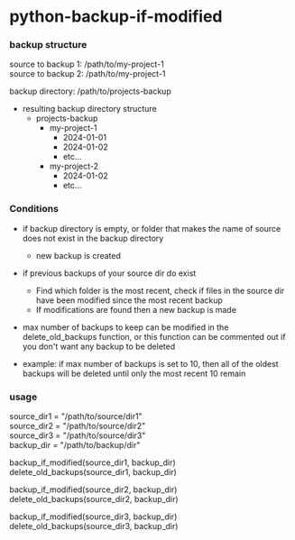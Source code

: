 # python-backup-if-modified

### backup structure
source to backup 1: /path/to/my-project-1\
source to backup 2: /path/to/my-project-1

backup directory: /path/to/projects-backup

- resulting backup directory structure
  - projects-backup
    - my-project-1
      - 2024-01-01
      - 2024-01-02
      - etc...
    - my-project-2
      - 2024-01-02
      - etc...

### Conditions
* if backup directory is empty, or folder that makes the name of source does not exist in the backup directory
  * new backup is created

* if previous backups of your source dir do exist
  * Find which folder is the most recent, check if files in the source dir have been modified since the most recent backup
  * If modifications are found then a new backup is made

 * max number of backups to keep can be modified in the delete_old_backups function, or this function can be commented out if you don't want any backup to be deleted
 * example: if max number of backups is set to 10, then all of the oldest backups will be deleted until only the most recent 10 remain

### usage
source_dir1 = "/path/to/source/dir1"\
source_dir2 = "/path/to/source/dir2"\
source_dir3 = "/path/to/source/dir3"\
backup_dir = "/path/to/backup/dir"

backup_if_modified(source_dir1, backup_dir)\
delete_old_backups(source_dir1, backup_dir)

backup_if_modified(source_dir2, backup_dir)\
delete_old_backups(source_dir2, backup_dir)

backup_if_modified(source_dir3, backup_dir)\
delete_old_backups(source_dir3, backup_dir)

